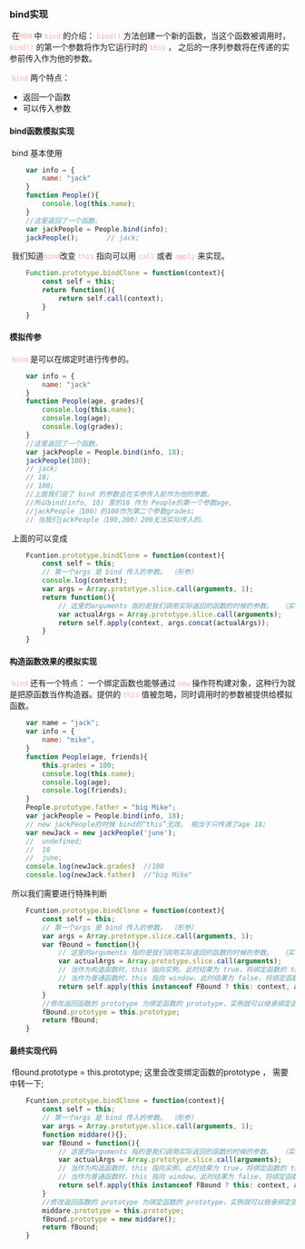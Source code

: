 ### bind实现

​		在<font color="#FAA">`MDN`</font> 中 <font color="#FAA">`bind`</font> 的介绍： <font color="#FAA">`bind()`</font> 方法创建一个新的函数，当这个函数被调用时， <font color="#FAA">`bind()`</font> 的第一个参数将作为它运行时的 <font color="#FAA">`this`</font> ， 之后的一序列参数将在传递的实参前传入作为他的参数。

​		<font color="#FAA">`bind`</font> 两个特点：

+ 返回一个函数
+ 可以传入参数



#### bind函数模拟实现

​		bind 基本使用

```javascript
	var info = {
        name: "jack"
    }
    function People(){
        console.log(this.name);
    }
	//这里返回了一个函数。
	var jackPeople = People.bind(info);
	jackPeople();		// jack;
```



​		我们知道<font color="#FAA">`bind`</font>改变 <font color="#FAA">`this`</font> 指向可以用 <font color="#FAA">`call`</font> 或者 <font color="#FAA">`apply`</font> 来实现。

```javascript
	Function.prototype.bindClone = function(context){
        const self = this;
        return function(){
            return self.call(context);
        }
    }
```

#### 模拟传参

​		<font color="#FAA">`bind`</font> 是可以在绑定时进行传参的。

```javascript
	var info = {
        name: "jack"
    }
    function People(age, grades){
        console.log(this.name);
        console.log(age);
        console.log(grades);
    }
	//这里返回了一个函数。
	var jackPeople = People.bind(info, 18);
	jackPeople(100);		
	// jack;
	// 18;	
	// 100;			
	//上面我们说了 bind 的参数会在实参传入前作为他的参数。
	//所以bind(info, 18) 里的18 作为 People的第一个参数age, 
	//jackPeople（100）的100作为第二个参数grades;
	// 当我们jackPeople（100,200）200无法实际传入的。
```

​		上面的可以变成

```javascript
	Fcuntion.prototype.bindClone = function(context){
        const self = this;
        // 第一个args 是 bind 传入的参数。 （形参）
        console.log(context);
        var args = Array.prototype.slice.call(arguments, 1);
        return function(){
            // 这里的arguments 指的是我们调用实际返回的函数的时候的参数。  （实参）
            var actualArgs = Array.prototype.slice.call(arguments);
            return self.apply(context, args.concat(actualArgs));
        }
    }
```

#### 构造函数效果的模拟实现

​		<font color="#FAA">`bind`</font> 还有一个特点： 一个绑定函数也能够通过 <font color="#FAA">`new`</font> 操作符构建对象，这种行为就是把原函数当作构造器。提供的 <font color="#FAA">`this`</font> 值被忽略，同时调用时的参数被提供给模拟函数。

```javascript
	var name = "jack";
	var info = {
        name: "mike",
    }
    function People(age, friends){
        this.grades = 100;
		console.log(this.name);
        console.log(age);
        console.log(friends);
    }
	People.prototype.father = "big Mike";
	var jackPeople = People.bind(info, 18);
	// new jackPeople的时候 bind的“this”无效。 相当于只传递了age 18;
	var newJack = new jackPeople('june');
	//	undefined;
	//	18
	//	june;
	console.log(newJack.grades)	 //100
	console.log(newJack.father)	 //"big Mike"
```

​		所以我们需要进行特殊判断

```javascript
	Fcuntion.prototype.bindClone = function(context){
        const self = this;
        // 第一个args 是 bind 传入的参数。 （形参）
        var args = Array.prototype.slice.call(arguments, 1);
        var fBound = function(){
            // 这里的arguments 指的是我们调用实际返回的函数的时候的参数。  （实参）
            var actualArgs = Array.prototype.slice.call(arguments);
            // 当作为构造函数时，this 指向实例，此时结果为 true，将绑定函数的 this 指向该实例，可以让实例获得来自绑定函数的值
        	// 当作为普通函数时，this 指向 window，此时结果为 false，将绑定函数的 this 指向 context
            return self.apply(this instanceof FBound ? this: context, args.concat(actualArgs));
        }
        //修改返回函数的 prototype 为绑定函数的 prototype，实例就可以继承绑定函数的原型中的值
        fBound.prototype = this.prototype;
        return fBound;
    }
```

#### 最终实现代码

​		fBound.prototype  = this.prototype;	这里会改变绑定函数的prototype ， 需要中转一下;

```javascript
	Fcuntion.prototype.bindClone = function(context){
        const self = this;
        // 第一个args 是 bind 传入的参数。 （形参）
        var args = Array.prototype.slice.call(arguments, 1);
        function middare(){};
        var fBound = function(){
            // 这里的arguments 指的是我们调用实际返回的函数的时候的参数。  （实参）
            var actualArgs = Array.prototype.slice.call(arguments);
            // 当作为构造函数时，this 指向实例，此时结果为 true，将绑定函数的 this 指向该实例，可以让实例获得来自绑定函数的值
        	// 当作为普通函数时，this 指向 window，此时结果为 false，将绑定函数的 this 指向 context
            return self.apply(this instanceof FBound ? this: context, args.concat(actualArgs));
        }
        //修改返回函数的 prototype 为绑定函数的 prototype，实例就可以继承绑定函数的原型中的值
        middare.prototype = this.prototype;
        fBound.prototype = new middare();
        return fBound;
    }	
```

